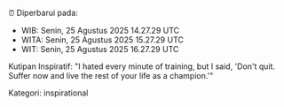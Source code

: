 ⏰ Diperbarui pada:
- WIB: Senin, 25 Agustus 2025 14.27.29 UTC
- WITA: Senin, 25 Agustus 2025 15.27.29 UTC
- WIT: Senin, 25 Agustus 2025 16.27.29 UTC

Kutipan Inspiratif:
"I hated every minute of training, but I said, 'Don't quit. Suffer now and live the rest of your life as a champion.'"


Kategori: inspirational

